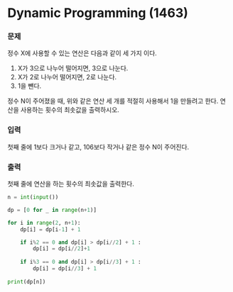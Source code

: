 # Dynamic Programming (1463)

### 문제

정수 X에 사용할 수 있는 연산은 다음과 같이 세 가지 이다.
1. X가 3으로 나누어 떨어지면, 3으로 나눈다.
2. X가 2로 나누어 떨어지면, 2로 나눈다.
3. 1을 뺀다.


정수 N이 주어졌을 때, 위와 같은 연산 세 개를 적절히 사용해서 1을 만들려고 한다. 연산을 사용하는 횟수의 최솟값을 출력하시오.



### 입력

첫째 줄에 1보다 크거나 같고, 106보다 작거나 같은 정수 N이 주어진다.


### 출력

첫째 줄에 연산을 하는 횟수의 최솟값을 출력한다.

```python
n = int(input())

dp = [0 for _ in range(n+1)]

for i in range(2, n+1):
    dp[i] = dp[i-1] + 1  

    if i%2 == 0 and dp[i] > dp[i//2] + 1 :
        dp[i] = dp[i//2]+1
        
    if i%3 == 0 and dp[i] > dp[i//3] + 1 :
        dp[i] = dp[i//3] + 1
        
print(dp[n])
```
